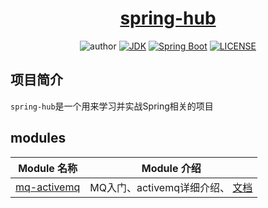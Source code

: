 <h1 align="center"><a href="https://github.com/ylksty" target="_blank">spring-hub</a></h1>
<p align="center">
  <img alt="author" src="https://img.shields.io/badge/author-yanglk-blue.svg"/>
  <a href="https://www.oracle.com/technetwork/java/javase/downloads/index.html"><img alt="JDK" src="https://img.shields.io/badge/JDK-1.8.0_162-orange.svg"/></a>
  <a href="https://docs.spring.io/spring-boot/docs/2.3.5.RELEASE/reference/html/"><img alt="Spring Boot" src="https://img.shields.io/badge/Spring Boot-2.3.5.RELEASE-brightgreen.svg"/></a>
  <a href="https://github.com/ylksty/spring-hub/blob/master/LICENSE"><img alt="LICENSE" src="https://img.shields.io/github/license/ylksty/spring-hub.svg"/></a>
</p>

## 项目简介

`spring-hub`是一个用来学习并实战Spring相关的项目

## modules

| Module 名称                                                  | Module 介绍                                                  |
| ------------------------------------------------------------ | ------------------------------------------------------------ |
| [mq-activemq](https://github.com/ylksty/spring-hub/tree/main/mq-activemq) | MQ入门、activemq详细介绍、 [文档](https://joeup.gitee.io/think-java/#/docs/backend/mom/activemq) |

